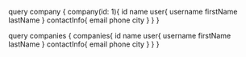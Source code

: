 query company {
  company(id: 1){
    id
    name
    user{
      username
      firstName
      lastName
    }
    contactInfo{
      email
      phone
      city
    }
  }
}

query companies {
  companies{
    id
    name
    user{
      username
      firstName
      lastName
    }
    contactInfo{
      email
      phone
      city
    }
  }
}